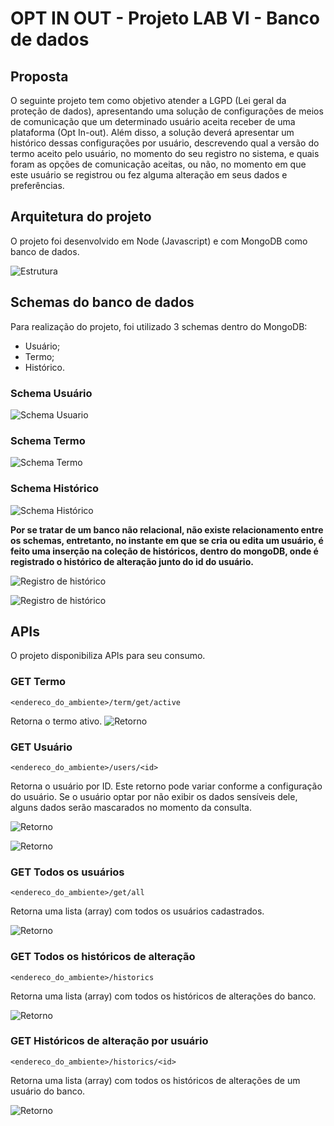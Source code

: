 # OPT IN OUT - Projeto LAB VI - Banco de dados

## Proposta

O seguinte projeto tem como objetivo atender a LGPD (Lei geral da proteção de dados), apresentando uma solução de configurações de meios de comunicação que um determinado usuário aceita receber de uma plataforma (Opt In-out). Além disso, a solução deverá apresentar um histórico dessas configurações por usuário, descrevendo qual a versão do termo aceito pelo usuário, no momento do seu registro no sistema, e quais foram as opções de comunicação aceitas, ou não, no momento em que este usuário se registrou ou fez alguma alteração em seus dados e preferências.

## Arquitetura do projeto

O projeto foi desenvolvido em Node (Javascript) e com MongoDB como banco de dados.

![Estrutura](estrutura.png "Estrutura")

## Schemas do banco de dados

Para realização do projeto, foi utilizado 3 schemas dentro do MongoDB:

- Usuário;
- Termo;
- Histórico.

### Schema Usuário

![Schema Usuario](schemaUsuario.png "Schema Usuario")

### Schema Termo

![Schema Termo](schemaTermo.png "Schema Termo")

### Schema Histórico

![Schema Histórico](schemaHistorico.png "Schema Histórico")

**Por se tratar de um banco não relacional, não existe relacionamento entre os schemas, entretanto, no instante em que se cria ou edita um usuário, é feito uma inserção na coleção de históricos, dentro do mongoDB, onde é registrado o histórico de alteração junto do id do usuário.**

![Registro de histórico](interceptor1.png "Registro de histórico")

![Registro de histórico](interceptor2.png "Registro de histórico")

## APIs

O projeto disponibiliza APIs para seu consumo.

### GET Termo

```
<endereco_do_ambiente>/term/get/active
```

Retorna o termo ativo.
![Retorno](termGetActive.png "Retorno")

### GET Usuário

```
<endereco_do_ambiente>/users/<id>
```

Retorna o usuário por ID. Este retorno pode variar conforme a configuração do usuário. Se o usuário optar por não exibir os dados sensíveis dele, alguns dados serão mascarados no momento da consulta.

![Retorno](usersId1.png "Retorno")

![Retorno](usersId2.png "Retorno")

### GET Todos os usuários

```
<endereco_do_ambiente>/get/all
```

Retorna uma lista (array) com todos os usuários cadastrados.

![Retorno](getAllUsers.png "Retorno")

### GET Todos os históricos de alteração

```
<endereco_do_ambiente>/historics
```

Retorna uma lista (array) com todos os históricos de alterações do banco.

![Retorno](historics.png "Retorno")

### GET Históricos de alteração por usuário

```
<endereco_do_ambiente>/historics/<id>
```

Retorna uma lista (array) com todos os históricos de alterações de um usuário do banco.

![Retorno](historicsByUser.png "Retorno")





